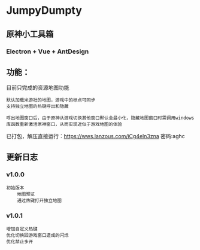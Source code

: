 # JumpyDumpty  

## 原神小工具箱
### Electron + Vue + AntDesign
## 功能：  
目前只完成的资源地图功能

    默认加载米游社的地图，游戏中的标点可同步
    支持独立地图的热键呼出和隐藏

    呼出地图窗口后，由于原神从游戏切换其他窗口默认会最小化，隐藏地图窗口时需调用windows库函数重新激活原神窗口，从而实现近似于游戏地图的体验

已打包，解压直接运行：https://wws.lanzous.com/iCg4eln3zna
密码:aghc

## 更新日志  
### v1.0.0
    初始版本
        地图预览
        通过热键打开独立地图  

### v1.0.1
    增加自定义热键
    优化切换回游戏窗口造成的闪烁
    优化禁止多开